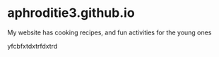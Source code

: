 # aphroditie3.github.io
My website has cooking recipes, and fun activities for the young ones 

yfcbfxtdxtrfdxtrd

